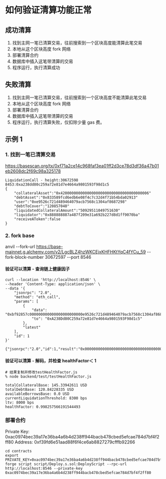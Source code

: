 # 如何验证清算功能正常
## 成功清算
1. 找到主网一笔已清算交易，往前搜索到一个区块高度能清算此笔交易
2. 本地从这个区块高度 fork 网络
3. 部署清算合约
4. 数据库中插入这笔带清算的交易
5. 程序运行，执行清算成功

## 失败清算
1. 找到主网一笔已清算交易，往前搜索到一个区块高度不能清算此笔交易
2. 本地从这个区块高度 fork 网络
3. 部署清算合约
4. 数据库中插入这笔带清算的交易
5. 程序运行，执行清算失败，仅扣除少量 gas 费。

## 示例 1

### 1. 找到一笔已清算交易
https://basescan.org/tx/0xf71a2ce14c968faf3ea01ff2d3ce78d3df36a47b01eb2608dc2f69c98a325178
```
LiquidationCall - height:30672598
8453:0xa238dd80c259a72e81d7e4664a9801593f98d1c5
{
    "collateralAsset":"0x4200000000000000000000000000000000000006"
    "debtAsset":"0x833589fcd6edb6e08f4c7c32d4f71b54bda02913"
    "user":"0xe9526c721d489464079acb7568c1304af8687298"
    "debtToCover":"120857040"
    "liquidatedCollateralAmount":"50929511049751630"
    "liquidator":"0x888888887a487f209e31a692b227d8d1ff9070ba"
    "receiveAToken":false
}
```
### 2. fork base
anvil --fork-url https://base-mainnet.g.alchemy.com/v2/LgcBLZ4hzWKCEjxKHFHKtYqC4fYCu_59 --fork-block-number 30672597 --port 8546

#### 验证可以清算 - 查询链上健康因子
```
curl --location 'http://localhost:8546' \
--header 'Content-Type: application/json' \
--data '{
    "jsonrpc": "2.0",
    "method": "eth_call",
    "params": [
        {
            "data": "0xbf92857c000000000000000000000000e9526c721d489464079acb7568c1304af8687298",
            "to": "0xA238Dd80C259a72e81d7e4664a9801593F98d1c5"
        },
        "latest"
    ],
    "id": 1
}'

{"jsonrpc":"2.0","id":1,"result":"0x00000000000000000000000000000000000000000000000000000003624a5d5300000000000000000000000000000000000000000000000000000002d046b0ef0000000000000000000000000000000000000000000000000000000000000000000000000000000000000000000000000000000000000000000000000000206c0000000000000000000000000000000000000000000000000000000000001f400000000000000000000000000000000000000000000000000dda85f7ab3168ad"}
```

#### 验证可以清算 - 解码，并检查 healthFactor＜ 1
```
# 结果复制并修改testHealthFactor.js 
% node backend/test/testHealthFactor.js 

totalCollateralBase: 145.33942611 USD
totalDebtBase: 120.84228335 USD
availableBorrowsBase: 0.0 USD
currentLiquidationThreshold: 8300 bps
ltv: 8000 bps
healthFactor: 0.998257566191544493
```

### 部署合约
Private Key: 0xac0974bec39a17e36ba4a6b4d238ff944bacb478cbed5efcae784d7bf4f2ff80
Address: 0xf39fd6e51aad88f6f4ce6ab8827279cfffb92266
```
cd contracts
export PRIVATE_KEY=0xac0974bec39a17e36ba4a6b4d238ff944bacb478cbed5efcae784d7bf4f2ff80
forge script script/Deploy.s.sol:DeployScript --rpc-url http://localhost:8546 --private-key 0xac0974bec39a17e36ba4a6b4d238ff944bacb478cbed5efcae784d7bf4f2ff80
```
